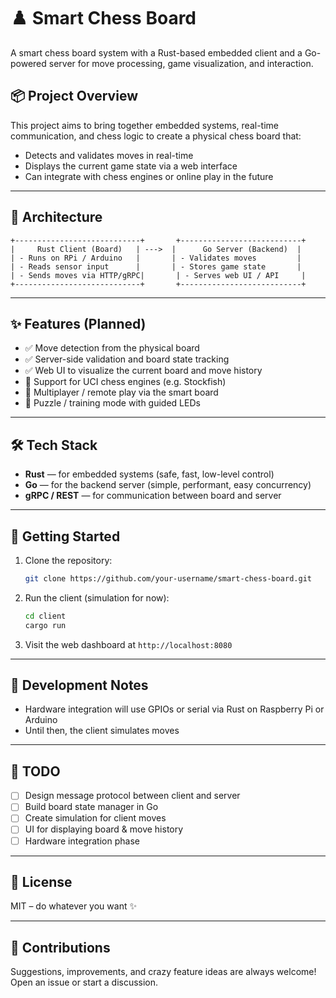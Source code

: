 
# ♟️ Smart Chess Board

A smart chess board system with a Rust-based embedded client and a Go-powered server for move processing, game visualization, and interaction.

## 📦 Project Overview

This project aims to bring together embedded systems, real-time communication, and chess logic to create a physical chess board that:

- Detects and validates moves in real-time
- Displays the current game state via a web interface
- Can integrate with chess engines or online play in the future

---

## 🧱 Architecture

```
+----------------------------+       +---------------------------+
|     Rust Client (Board)   | --->  |      Go Server (Backend)  |
| - Runs on RPi / Arduino   |       | - Validates moves         |
| - Reads sensor input      |       | - Stores game state       |
| - Sends moves via HTTP/gRPC|       | - Serves web UI / API     |
+----------------------------+       +---------------------------+
```

---

## ✨ Features (Planned)

- ✅ Move detection from the physical board
- ✅ Server-side validation and board state tracking
- ✅ Web UI to visualize the current board and move history
- 🚧 Support for UCI chess engines (e.g. Stockfish)
- 🚧 Multiplayer / remote play via the smart board
- 🚧 Puzzle / training mode with guided LEDs


---

## 🛠 Tech Stack

- **Rust** — for embedded systems (safe, fast, low-level control)
- **Go** — for the backend server (simple, performant, easy concurrency)
- **gRPC / REST** — for communication between board and server

---

## 🚀 Getting Started

1. Clone the repository:
   ```bash
   git clone https://github.com/your-username/smart-chess-board.git
   ```
  
3. Run the client (simulation for now):
   ```bash
   cd client
   cargo run
   ```

4. Visit the web dashboard at `http://localhost:8080`

---

## 🧪 Development Notes

- Hardware integration will use GPIOs or serial via Rust on Raspberry Pi or Arduino
- Until then, the client simulates moves
---

## 📌 TODO

- [ ] Design message protocol between client and server
- [ ] Build board state manager in Go
- [ ] Create simulation for client moves
- [ ] UI for displaying board & move history
- [ ] Hardware integration phase

---

## 📖 License

MIT – do whatever you want ✨

---

## 🤝 Contributions

Suggestions, improvements, and crazy feature ideas are always welcome! Open an issue or start a discussion.
